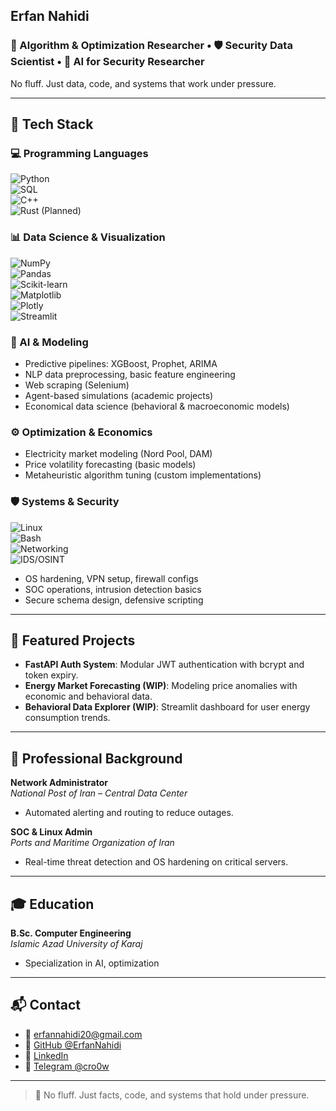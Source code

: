 ## Erfan Nahidi

### 🧠 Algorithm & Optimization Researcher • 🛡️ Security Data Scientist • 🔬 AI for Security Researcher

No fluff. Just data, code, and systems that work under pressure.

---

## 🔧 Tech Stack

### 💻 Programming Languages  
![Python](https://img.shields.io/badge/Python-3776AB?style=for-the-badge&logo=python&logoColor=white)  
![SQL](https://img.shields.io/badge/SQL-4479A1?style=for-the-badge&logo=postgresql&logoColor=white)  
![C++](https://img.shields.io/badge/C++-00599C?style=for-the-badge&logo=c%2B%2B&logoColor=white)  
![Rust (Planned)](https://img.shields.io/badge/Rust-Learning_2027-000000?style=for-the-badge&logo=rust&logoColor=white)  

### 📊 Data Science & Visualization  
![NumPy](https://img.shields.io/badge/NumPy-013243?style=for-the-badge&logo=numpy&logoColor=white)  
![Pandas](https://img.shields.io/badge/Pandas-150458?style=for-the-badge&logo=pandas&logoColor=white)  
![Scikit-learn](https://img.shields.io/badge/Scikit--Learn-F7931E?style=for-the-badge&logo=scikit-learn&logoColor=white)  
![Matplotlib](https://img.shields.io/badge/Matplotlib-11557C?style=for-the-badge&logo=matplotlib&logoColor=white)  
![Plotly](https://img.shields.io/badge/Plotly-3F4F75?style=for-the-badge&logo=plotly&logoColor=white)  
![Streamlit](https://img.shields.io/badge/Streamlit-FF4B4B?style=for-the-badge&logo=streamlit&logoColor=white)  

### 🧠 AI & Modeling  
- Predictive pipelines: XGBoost, Prophet, ARIMA  
- NLP data preprocessing, basic feature engineering  
- Web scraping (Selenium)  
- Agent-based simulations (academic projects)  
- Economical data science (behavioral & macroeconomic models)  

### ⚙️ Optimization & Economics  
- Electricity market modeling (Nord Pool, DAM)  
- Price volatility forecasting (basic models)  
- Metaheuristic algorithm tuning (custom implementations)  

### 🛡️ Systems & Security  
![Linux](https://img.shields.io/badge/Linux-Fedora/Debian/Arch-000000?style=for-the-badge&logo=linux&logoColor=white)  
![Bash](https://img.shields.io/badge/Bash-4EAA25?style=for-the-badge&logo=gnu-bash&logoColor=white)  
![Networking](https://img.shields.io/badge/CCNP-Level_Networking-0056A3?style=for-the-badge&logo=cisco&logoColor=white)  
![IDS/OSINT](https://img.shields.io/badge/IDS%20%2F%20OSINT-Security_Tools-8B0000?style=for-the-badge)  

- OS hardening, VPN setup, firewall configs  
- SOC operations, intrusion detection basics  
- Secure schema design, defensive scripting  

---

## 📁 Featured Projects  

- **FastAPI Auth System**: Modular JWT authentication with bcrypt and token expiry.  
- **Energy Market Forecasting (WIP)**: Modeling price anomalies with economic and behavioral data.  
- **Behavioral Data Explorer (WIP)**: Streamlit dashboard for user energy consumption trends.  

---

## 💼 Professional Background  

**Network Administrator**  
*National Post of Iran – Central Data Center*  
- Automated alerting and routing to reduce outages.  

**SOC & Linux Admin**  
*Ports and Maritime Organization of Iran*  
- Real-time threat detection and OS hardening on critical servers.  

---

## 🎓 Education  

**B.Sc. Computer Engineering**  
*Islamic Azad University of Karaj*  
- Specialization in AI, optimization 

---

## 📬 Contact  

- 📧 [erfannahidi20@gmail.com](mailto:erfannahidi20@gmail.com)  
- 🧠 [GitHub @ErfanNahidi](https://github.com/ErfanNahidi)  
- 💼 [LinkedIn](https://linkedin.com/in/ErfanNahidi)  
- 💬 [Telegram @cro0w](https://t.me/cro0w)  

---

> 🧠 No fluff. Just facts, code, and systems that hold under pressure.
